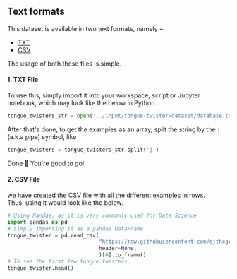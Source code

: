 ## Text formats
This dataset is available in two text formats, namely ~
* [TXT](./database.txt)
* [CSV](./database.csv)
                               
The usage of both these files is simple.       
#### 1. TXT File
To use this, simply import it into your workspace, script or Jupyter notebook, which may look like the below in Python.
```py
tongue_twisters_str = open('../input/tongue-twister-dataset/database.txt', 'rb').read().decode(encoding='utf-8')
```
After that's done, to get the examples as an array, split the string by the `|` (a.k.a pipe) symbol, like 
```py
tongue_twisters = tongue_twisters_str.split('|')
```
Done 🎉 You're good to go!                          
#### 2. CSV File
we have created the CSV file with all the different examples in rows.               
Thus, using it would look like the below.
```py
# Using Pandas, as it is very commonly used for Data Science
import pandas as pd
# Simply importing it as a pandas DataFrame
tongue_twister = pd.read_csv(
                             "https://raw.githubusercontent.com/djthegr8/tongue-twisters/main/dataset/Text%20Formats/database.csv",
                             header=None,
                             )[0].to_frame()
# To see the first few tongue twisters
tongue_twister.head()
```
